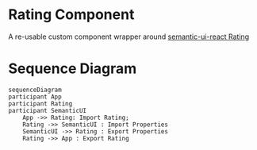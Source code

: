 # Rating Component

A re-usable custom component wrapper around [semantic-ui-react Rating](https://react.semantic-ui.com/modules/rating)

# Sequence Diagram

```mermaid
sequenceDiagram
participant App
participant Rating
participant SemanticUI
    App ->> Rating: Import Rating;
    Rating ->> SemanticUI : Import Properties
    SemanticUI ->> Rating : Export Properties
    Rating ->> App : Export Rating
```
